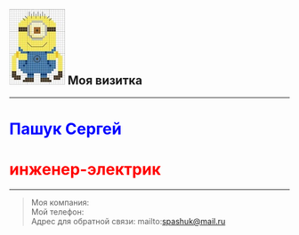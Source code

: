 ## ![Аватар](img/minion.jpg) Моя визитка  
-----------------------------------------  
# <span style="color:blue"> Пашук Сергей</span>  
# <span style="color:red"> инженер-электрик </span>  
-----------------------------------------
>Моя компания:  
>Мой телефон:  
Адрес для обратной связи: mailto:spashuk@mail.ru  
